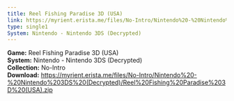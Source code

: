 ```yaml
---
title: Reel Fishing Paradise 3D (USA)
link: https://myrient.erista.me/files/No-Intro/Nintendo%20-%20Nintendo%203DS%20(Decrypted)/Reel%20Fishing%20Paradise%203D%20(USA).zip
type: single1
System: Nintendo - Nintendo 3DS (Decrypted)
---
```

<b>Game:</b> Reel Fishing Paradise 3D (USA)<br>
<b>System:</b> Nintendo - Nintendo 3DS (Decrypted)<br>
<b>Collection:</b> No-Intro<br>
<b>Download:</b> https://myrient.erista.me/files/No-Intro/Nintendo%20-%20Nintendo%203DS%20(Decrypted)/Reel%20Fishing%20Paradise%203D%20(USA).zip